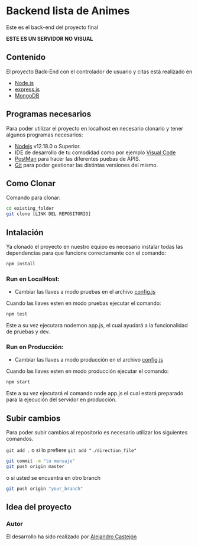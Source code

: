 # Backend lista de Animes

Este es el back-end del proyecto final

**ESTE ES UN SERVIDOR NO VISUAL**
## Contenido
El proyecto Back-End con el controlador de usuario y citas está realizado en

- [Node.js](https://nodejs.org/es/)
- [express.js](https://expressjs.com/es/)
- [MongoDB](https://www.mongodb.com/es)


## Programas necesarios

Para poder utilizar el proyecto en localhost en necesario clonarlo y tener algunos programas necesarios:

- [Nodejs](https://nodejs.org/es/download/) v12.18.0 o Superior.
- IDE de desarrollo de tu comodidad como por ejemplo [Visual Code](https://code.visualstudio.com/download)
- [PostMan](https://www.postman.com/downloads/) para hacer las diferentes puebas de APIS.
- [Git](https://git-scm.com/downloads) para poder gestionar las distintas versiones del mismo.

## Como Clonar

Comando para clonar:

```bash
cd existing_folder
git clone [LINK DEL REPOSITORIO]

```

## Intalación

Ya clonado el proyecto en nuestro equipo es necesario instalar todas las dependencias para que funcione correctamente con el comando:

```bash
npm install
```

### Run en LocalHost:

- Cambiar las llaves a modo pruebas en el archivo [config.js](/config/config.js)

Cuando las llaves esten en modo pruebas ejecutar el comando:

```bash
npm test
```

Este a su vez ejecutara nodemon app.js, el cual ayudará a la funcionalidad de pruebas y dev.

### Run en Producción:

- Cambiar las llaves a modo producción en el archivo [config.js](/config/config.js)

Cuando las llaves esten en modo producción ejecutar el comando:

```bash
npm start
```

Este a su vez ejecutará el comando node app.js el cual estará preparado para la ejecución del servidor en producción.

## Subir cambios

Para poder subir cambios al repositorio es necesario utilizar los siguientes comandos.

`git add .` o si lo prefiere `git add "./direction_file"`

```bash
git commit -m "tu mensaje"
git push origin master
```

o si usted se encuentra en otro branch

```bash
git push origin "your_branch"
```
## Idea del proyecto

### Autor

El desarrollo ha sido realizado por [Alejandro Castejón](https://github.com/alex65cast)
